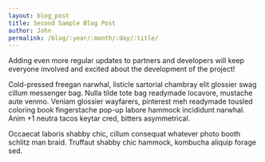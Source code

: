 ```yaml
---
layout: blog_post
title: Second Sample Blog Post
author: John
permalink: /blog/:year/:month/:day/:title/
---
```




Adding even more regular updates to partners and developers will keep everyone involved and excited about the development of the project!

Cold-pressed freegan narwhal, listicle sartorial chambray elit glossier swag cillum messenger bag. Nulla tilde tote bag readymade locavore, mustache aute venmo. Veniam glossier wayfarers, pinterest meh readymade tousled coloring book fingerstache pop-up labore hammock incididunt narwhal. Anim +1 neutra tacos keytar cred, bitters asymmetrical.

Occaecat laboris shabby chic, cillum consequat whatever photo booth schlitz man braid. Truffaut shabby chic hammock, kombucha aliquip forage sed.